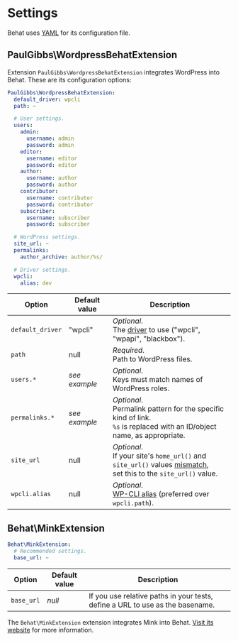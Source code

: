 # Settings

Behat uses [YAML](https://en.wikipedia.org/wiki/YAML) for its configuration file.


## PaulGibbs\WordpressBehatExtension

Extension `PaulGibbs\WordpressBehatExtension` integrates WordPress into Behat. These are its configuration options:

```YAML
PaulGibbs\WordpressBehatExtension:
  default_driver: wpcli
  path: ~

  # User settings.
  users:
    admin:
      username: admin
      password: admin
    editor:
      username: editor
      password: editor
    author:
      username: author
      password: author
    contributor:
      username: contributor
      password: contributor
    subscriber:
      username: subscriber
      password: subscriber

  # WordPress settings.
  site_url: ~
  permalinks:
    author_archive: author/%s/

  # Driver settings.
  wpcli:
    alias: dev
```

Option           | Default value | Description
-----------------| ------------- | -----------
`default_driver` | "wpcli"       | _Optional_.<br>The [driver](drivers.md) to use ("wpcli", "wpapi", "blackbox").
`path`           | null          | _Required_.<br>Path to WordPress files.
`users.*`        | _see example_ | _Optional_.<br>Keys must match names of WordPress roles.
`permalinks.*`   | _see example_ | _Optional_.<br>Permalink pattern for the specific kind of link.<br>`%s` is replaced with an ID/object name, as appropriate.
`site_url`       | null          | _Optional_.<br>If your site's `home_url()` and `site_url()` values [mismatch](http://wordpress.stackexchange.com/a/50605),<br>set this to the `site_url()` value.
`wpcli.alias`    | null          | _Optional_.<br>[WP-CLI alias](https://wp-cli.org/commands/cli/alias/) (preferred over `wpcli.path`).


## Behat\MinkExtension

```YAML
Behat\MinkExtension:
  # Recommended settings.
  base_url: ~
```

Option     | Default value | Description
-----------| ------------- | -----------
`base_url` | _null_        | If you use relative paths in your tests, define a URL to use as the basename.

The `Behat\MinkExtension` extension integrates Mink into Behat. [Visit its website](http://mink.behat.org/en/latest/) for more information.
